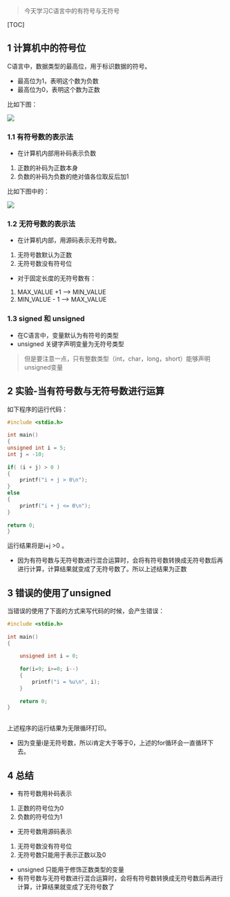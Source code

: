 > 今天学习C语言中的有符号与无符号

 

[TOC]

## 1  计算机中的符号位

 

C语言中，数据类型的最高位，用于标识数据的符号。

- 最高位为1，表明这个数为负数
- 最高位为0，表明这个数为正数

 

比如下图：

![](http://m.qpic.cn/psb?/V12UXsXm3z1Xes/DoXET3RCkmBBwZ0lzvXhXkp6sEln*EUK*fKwoBSZCtg!/b/dLkAAAAAAAAA&bo=3wHrAAAAAAADBxc!&rf=viewer_4)

 

### 1.1 有符号数的表示法

 

- 在计算机内部用补码表示负数

1. 正数的补码为正数本身
2. 负数的补码为负数的绝对值各位取反后加1

 

比如下图中的：

![](http://m.qpic.cn/psb?/V12UXsXm3z1Xes/6D55wvw7ojznif4wUe6VKEmCBjMHT8XkTs7GZeCyTnE!/b/dFIBAAAAAAAA&bo=9ALuAAAAAAADFyo!&rf=viewer_4)

 

### 1.2 无符号数的表示法

 

- 在计算机内部，用源码表示无符号数。

1. 无符号数默认为正数
2. 无符号数没有符号位

 

- 对于固定长度的无符号数有：

1. MAX_VALUE +1  --> MIN_VALUE
2. MIN_VALUE - 1 --> MAX_VALUE

 

### 1.3 signed 和 unsigned

 

- 在C语言中，变量默认为有符号的类型
- unsigned 关键字声明变量为无符号类型

> 但是要注意一点，只有整数类型（int，char，long，short）能够声明unsigned变量

 

 

## 2 实验-当有符号数与无符号数进行运算

 

如下程序的运行代码：


```c
#include <stdio.h>
 
int main()
{
unsigned int i = 5;
int j = -10;
 
if( (i + j) > 0 )
{
    printf("i + j > 0\n");
}
else
{
    printf("i + j <= 0\n");
}
 
return 0;
}
```

运行结果将是i+j >0 。

 

- 因为有符号数与无符号数进行混合运算时，会将有符号数转换成无符号数后再进行计算，计算结果就变成了无符号数了。所以上述结果为正数

 

## 3 错误的使用了unsigned

 

当错误的使用了下面的方式来写代码的时候，会产生错误：

 

```c
#include <stdio.h>
 
int main()
{
 
    unsigned int i = 0;
 
    for(i=9; i>=0; i--)
    {
        printf("i = %u\n", i);
    }
 
    return 0;
}
 
```

 

上述程序的运行结果为无限循环打印。

 

- 因为变量i是无符号数，所以i肯定大于等于0，上述的for循环会一直循环下去。

 

## 4 总结

 

- 有符号数用补码表示

1. 正数的符号位为0
2. 负数的符号位为1

- 无符号数用源码表示

1. 无符号数没有符号位
2. 无符号数只能用于表示正数以及0

- unsigned 只能用于修饰正数类型的变量
- 有符号数与无符号数进行混合运算时，会将有符号数转换成无符号数后再进行计算，计算结果就变成了无符号数了